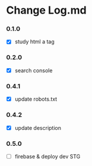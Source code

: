 # Change Log.md

### 0.1.0
- [x] study html a tag

### 0.2.0
- [x] search console

### 0.4.1
- [x] update robots.txt

### 0.4.2
- [x] update description

### 0.5.0
- [ ] firebase & deploy dev STG
